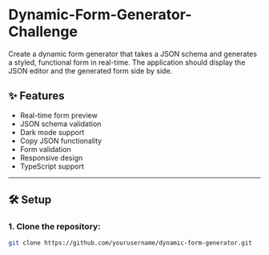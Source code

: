 # Dynamic-Form-Generator-Challenge
Create a dynamic form generator that takes a JSON schema and generates a styled, functional form in real-time. The application should display the JSON editor and the generated form side by side.


## ✨ Features

- Real-time form preview
- JSON schema validation
- Dark mode support
- Copy JSON functionality
- Form validation
- Responsive design
- TypeScript support

---

## 🛠️ Setup

### 1. Clone the repository:
```bash
git clone https://github.com/yourusername/dynamic-form-generator.git



      

